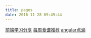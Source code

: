 ```yaml
---
title: pages
date: 2016-11-28 09:49:44
---
```

[前端学习分享](/前端学习分享/)
[每周食谱推荐](/recipes/)
[angular点滴](/angular/)